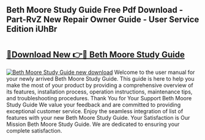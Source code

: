 ## Beth Moore Study Guide Free Pdf Download - Part-RvZ New Repair Owner Guide - User Service Edition iUhBr

# <h2><a href="http://bc82268.oget.top/?id=Beth+Moore+Study+Guide">🔗Download New 👉🔴 Beth Moore Study Guide</a></h2>

[![Beth Moore Study Guide new download](https://i.imgur.com/5g1atiW.png)](http://bc82268.oget.top/?id=Beth+Moore+Study+Guide)
Welcome to the user manual for your newly arrived Beth Moore Study Guide. This guide is here to help you make the most of your product by providing a comprehensive overview of its features, installation process, operation instructions, maintenance tips, and troubleshooting procedures. Thank You for Your Support Beth Moore Study Guide We value your feedback and are committed to providing exceptional customer service. Enjoy the seamless integration of list of features with your new Beth Moore Study Guide. Your Satisfaction is Our Mission Beth Moore Study Guide. We are dedicated to ensuring your complete satisfaction.
